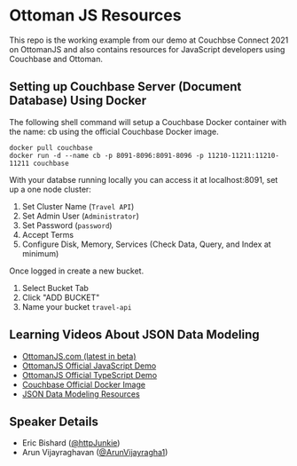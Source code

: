 # Ottoman JS Resources

This repo is the working example from our demo at Couchbse Connect 2021 on OttomanJS and also contains resources for JavaScript developers using Couchbase and Ottoman.

## Setting up Couchbase Server (Document Database) Using Docker

The following shell command will setup a Couchbase Docker container with the name: cb using the official Couchbase Docker image.

```shell
docker pull couchbase
docker run -d --name cb -p 8091-8096:8091-8096 -p 11210-11211:11210-11211 couchbase
```

With your databse running locally you can access it at localhost:8091, set up a one node cluster:

1. Set Cluster Name (`Travel API`)
2. Set Admin User (`Administrator`)
3. Set Password (`password`)
4. Accept Terms
5. Configure Disk, Memory, Services (Check Data, Query, and Index at minimum)

Once logged in create a new bucket.

1. Select Bucket Tab
2. Click "ADD BUCKET"
3. Name your bucket `travel-api`

## Learning Videos About JSON Data Modeling

- [OttomanJS.com (latest in beta)](https://ottomanjs.com)
- [OttomanJS Official JavaScript Demo](https://github.com/couchbaselabs/try-ottoman)
- [OttomanJS Official TypeScript Demo](https://github.com/couchbaselabs/try-ottoman-ts)
- [Couchbase Official Docker Image](https://hub.docker.com/_/couchbase)
- [JSON Data Modeling Resources](https://github.com/httpJunkie/node-cb-data-models/blob/master/readme.md)

## Speaker Details

- Eric Bishard ([@httpJunkie](https://twitter.com/httpjunkie))
- Arun Vijayraghavan ([@ArunVijayragha1](https://twitter.com/ArunVijayragha1))